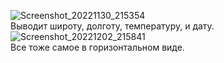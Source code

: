 ![Screenshot_20221130_215354](https://user-images.githubusercontent.com/90903338/205334241-7bd6524c-de01-42d2-90c3-3ec99a2bf6c3.png) <br>
Выводит широту, долготу, температуру, и дату. <br> 
![Screenshot_20221202_215841](https://user-images.githubusercontent.com/90903338/205334255-280baad7-9ed2-4dc8-add3-48ab0a55eb0e.png) <br>
Все тоже самое в горизонтальном виде.
